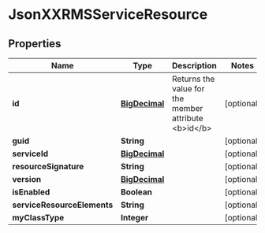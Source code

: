 
# JsonXXRMSServiceResource

## Properties
Name | Type | Description | Notes
------------ | ------------- | ------------- | -------------
**id** | [**BigDecimal**](BigDecimal.md) | Returns the value for the member attribute &lt;b&gt;id&lt;/b&gt; |  [optional]
**guid** | **String** |  |  [optional]
**serviceId** | [**BigDecimal**](BigDecimal.md) |  |  [optional]
**resourceSignature** | **String** |  |  [optional]
**version** | [**BigDecimal**](BigDecimal.md) |  |  [optional]
**isEnabled** | **Boolean** |  |  [optional]
**serviceResourceElements** | **String** |  |  [optional]
**myClassType** | **Integer** |  |  [optional]



